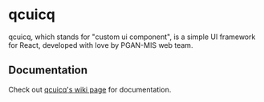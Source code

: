 # qcuicq
qcuicq, which stands for "custom ui component", is a simple UI framework for React, developed with love by PGAN-MIS web team.

## Documentation

Check out [qcuicq's wiki page](https://github.com/pgadn/qcuicq/wiki) for documentation.
